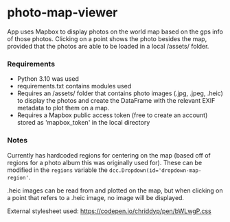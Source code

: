 # photo-map-viewer

App uses Mapbox to display photos on the world map based on the gps info of those photos. Clicking on a point shows the photo besides the map, provided that the photos are able to be loaded in a local /assets/ folder.

### Requirements
* Python 3.10 was used 
* requirements.txt contains modules used
* Requires an /assets/ folder that contains photo images (.jpg, .jpeg, .heic) to display the photos and create the DataFrame with the relevant EXIF metadata to plot them on a map.
* Requires a Mapbox public access token (free to create an account) stored as 'mapbox_token' in the local directory


### Notes
Currently has hardcoded regions for centering on the map (based off of regions for a photo album this was originally used for). These can be modified in the `regions` variable the `dcc.Dropdown(id='dropdown-map-region'`.

.heic images can be read from and plotted on the map, but when clicking on a point that refers to a .heic image, no image will be displayed.


External stylesheet used: https://codepen.io/chriddyp/pen/bWLwgP.css

